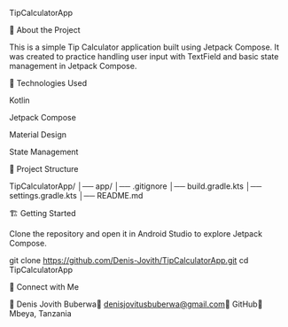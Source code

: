 TipCalculatorApp

📌 About the Project

This is a simple Tip Calculator application built using Jetpack Compose. It was created to practice handling user input with TextField and basic state management in Jetpack Compose.

🚀 Technologies Used

Kotlin

Jetpack Compose

Material Design

State Management

📂 Project Structure

TipCalculatorApp/
│── app/
│── .gitignore
│── build.gradle.kts
│── settings.gradle.kts
│── README.md

🏗️ Getting Started

Clone the repository and open it in Android Studio to explore Jetpack Compose.

git clone https://github.com/Denis-Jovith/TipCalculatorApp.git
cd TipCalculatorApp

🔗 Connect with Me

👤 Denis Jovith Buberwa📧 denisjovitusbuberwa@gmail.com🔗 GitHub📍 Mbeya, Tanzania

